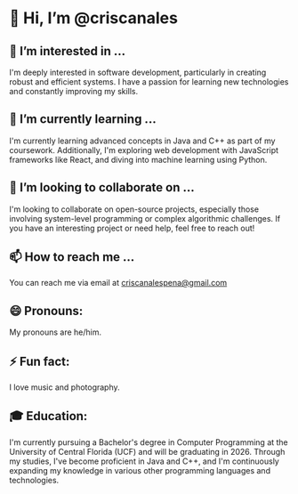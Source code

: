 # 👋 Hi, I’m @criscanales

## 👀 I’m interested in ...
I'm deeply interested in software development, particularly in creating robust and efficient systems. I have a passion for learning new technologies and constantly improving my skills.

## 🌱 I’m currently learning ...
I'm currently learning advanced concepts in Java and C++ as part of my coursework. Additionally, I'm exploring web development with JavaScript frameworks like React, and diving into machine learning using Python.

## 💞️ I’m looking to collaborate on ...
I'm looking to collaborate on open-source projects, especially those involving system-level programming or complex algorithmic challenges. If you have an interesting project or need help, feel free to reach out!

## 📫 How to reach me ...
You can reach me via email at criscanalespena@gmail.com

## 😄 Pronouns:
My pronouns are he/him.

## ⚡ Fun fact:
I love music and photography. 

## 🎓 Education:
I'm currently pursuing a Bachelor's degree in Computer Programming at the University of Central Florida (UCF) and will be graduating in 2026. Through my studies, I've become proficient in Java and C++, and I'm continuously expanding my knowledge in various other programming languages and technologies.
